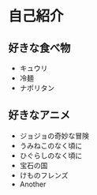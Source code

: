 # 自己紹介


## 好きな食べ物

- キュウリ
- 冷麺
- ナポリタン


## 好きなアニメ

- ジョジョの奇妙な冒険
- うみねこのなく頃に
- ひぐらしのなく頃に
- 宝石の国
- けものフレンズ
- Another

